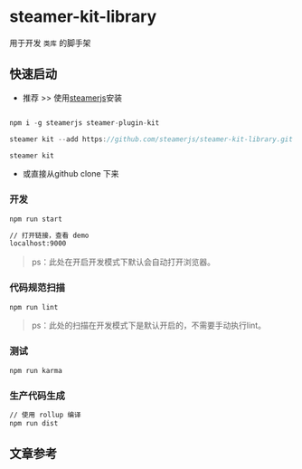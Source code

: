 # steamer-kit-library

用于开发 `类库` 的脚手架


## 快速启动

* 推荐 >> 使用[steamerjs](https://steamerjs.github.io/docs/projectkits/Bootstrap.html)安装

```javascript

npm i -g steamerjs steamer-plugin-kit

steamer kit --add https://github.com/steamerjs/steamer-kit-library.git

steamer kit
```

* 或直接从github clone 下来

### 开发

```bash
npm run start

// 打开链接，查看 demo
localhost:9000
```

> ps：此处在开启开发模式下默认会自动打开浏览器。

### 代码规范扫描

```bash
npm run lint
```

> ps：此处的扫描在开发模式下是默认开启的，不需要手动执行lint。

### 测试

```bash
npm run karma
```

### 生产代码生成

```bash
// 使用 rollup 编译
npm run dist
```

## 文章参考
